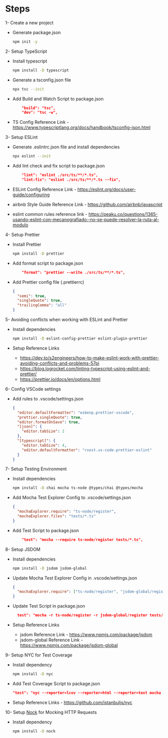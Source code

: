 # Steps

1- Create a new project

- Generate package.json

  ```bash
  npm init -y
  ```

2- Setup TypeScript

- Install typescript

  ```bash
  npm install -D typescript
  ```

- Generate a tsconfig.json file

  ```bash
  npx tsc --init
  ```

- Add Build and Watch Script to package.json

  ```json
      "build": "tsc",
      "dev": "tsc -w",
  ```

- TS Config Reference Link - https://www.typescriptlang.org/docs/handbook/tsconfig-json.html

3- Setup ESLint

- Generate .eslintrc.json file and install dependencies

  ```bash
  npx eslint --init
  ```

- Add lint check and fix script to package.json

  ```json
      "lint": "eslint ./src/ts/**/*.ts",
      "lint:fix": "eslint ./src/ts/**/*.ts --fix",
  ```

- ESLint Config Reference Link - https://eslint.org/docs/user-guide/configuring

- airbnb Style Guide Reference Link - https://github.com/airbnb/javascript

- eslint common rules reference link - https://peaku.co/questions/1365-usando-eslint-con-mecanografiado:-no-se-puede-resolver-la-ruta-al-modulo

4- Setup Prettier

- Install Prettier

  ```bash
  npm install -D prettier
  ```

- Add format script to package.json

  ```json
      "format": "prettier --write ./src/ts/**/*.ts",
  ```

- Add Prettier config file (.prettierrc)

  ```json
  {
    "semi": true,
    "singleQuote": true,
    "trailingComma": "all"
  }
  ```

5- Avoiding conflicts when working with ESLint and Prettier

- Install dependencies

  ```bash
  npm install -D eslint-config-prettier eslint-plugin-prettier
  ```

- Setup Reference Links

  - https://dev.to/s2engineers/how-to-make-eslint-work-with-prettier-avoiding-conflicts-and-problems-57pi
  - https://blog.logrocket.com/linting-typescript-using-eslint-and-prettier/
  - https://prettier.io/docs/en/options.html

6- Config VSCode settings

- Add rules to .vscode/settings.json

  ```json
  {
    "editor.defaultFormatter": "esbenp.prettier-vscode",
    "prettier.singleQuote": true,
    "editor.formatOnSave": true,
    "[json]": {
      "editor.tabSize": 2
    },
    "[typescript]": {
      "editor.tabSize": 4,
      "editor.defaultFormatter": "rvest.vs-code-prettier-eslint"
    }
  }
  ```

7- Setup Testing Environment

- Install dependencies

  ```bash
  npm install -D chai mocha ts-node @types/chai @types/mocha
  ```

- Add Mocha Test Explorer Config to .vscode/settings.json

  ```json
  {
    "mochaExplorer.require": "ts-node/register",
    "mochaExplorer.files": "tests/*.ts"
  }
  ```

- Add Test Script to package.json

  ```json
      "test": "mocha --require ts-node/register tests/*.ts",
  ```

8- Setup JSDOM

- Install dependencies

  ```bash
  npm install -D jsdom jsdom-global

  ```

- Update Mocha Test Explorer Config in .vscode/settings.json

  ```json
  {
    "mochaExplorer.require": ["ts-node/register", "jsdom-global/register"]
  }
  ```

- Update Test Script in package.json

  ```json
    test": "mocha -r ts-node/register -r jsdom-global/register tests/*test.ts"
  ```

- Setup Reference Links

  - jsdom Reference Link - https://www.npmjs.com/package/jsdom
  - jsdom-global Reference Link - https://www.npmjs.com/package/jsdom-global

9- Setup NYC for Test Coverage

- Install dependency

  ```bash
  npm install -D nyc
  ```

- Add Test Coverage Script to package.json

  ```json
  "test": "nyc --reporter=lcov --reporter=html --reporter=text mocha -r ts-node/register -r jsdom-global/register tests/*test.ts",
  ```

- Setup Reference Links - https://github.com/istanbuljs/nyc

10- Setup [Nock](https://github.com/nock/nock) for Mocking HTTP Requests

- Install dependency

  ```bash
  npm install -D nock
  ```
